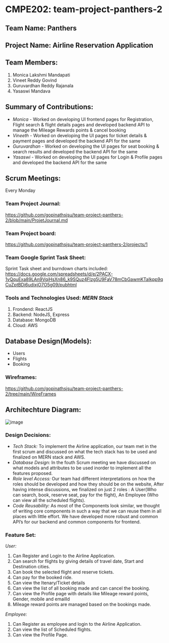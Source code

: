 # CMPE202: team-project-panthers-2

## Team Name: Panthers

## Project Name: Airline Reservation Application

## Team Members:

1. Monica Lakshmi Mandapati
2. Vineet Reddy Govind 
3. Guruvardhan Reddy Rajanala 
4. Yasaswi Mandava 

## Summary of Contributions:
- *Monica* - Worked on developing UI frontend pages for Registration, Flight search & flight details pages and developed backend API to manage the Mileage Rewards points & cancel booking
- *Vineeth* - Worked on developing the UI pages for ticket details & payment pages and developed the backend API for the same
- *Guruvardhan* - Worked on developing the UI pages for seat booking & search results and developed the backend API for the same
- *Yasaswi* - Worked on developing the UI pages for Login & Profile pages and developed the backend API for the same


## Scrum Meetings:
Every Monday

### Team Project Journal:
https://github.com/gopinathsjsu/team-project-panthers-2/blob/main/ProjetJournal.md

### Team Project board:
https://github.com/gopinathsjsu/team-project-panthers-2/projects/1

### Team Google Sprint Task Sheet:
Sprint Task sheet and burndown charts included: \
https://docs.google.com/spreadsheets/d/e/2PACX-1vQquExa89LAn9VqiHsXn86_k9SQuz4Flzg5U9FaV78mCbGawmKTaIkpp9qCuZptBDi6udixjO7O5g09/pubhtml

### Tools and Technologies Used: *MERN Stack* 

1. Frondend: ReactJS
2. Backend: NodeJS, Express
3. Database: MongoDB
4. Cloud: AWS

## Database Design(Models):
- Users
- Flights
- Booking

### Wireframes:
https://github.com/gopinathsjsu/team-project-panthers-2/tree/main/WireFrames

## Architechture Diagram:
![image](https://user-images.githubusercontent.com/91310893/143941880-83c60ba8-a766-4b8b-9183-ef185afb6e73.png)

### Design Decisions: 
- *Tech Stack:* To implement the Airline application, our team met in the first scrum and discussed on what the tech stack has to be used and finalized on MERN stack and AWS.
- *Database Design:* In the fouth Scrum meeting we have discussed on what models and attributes to be used inorder to implement all the features proposed.
- *Role level Access:* Our team had different interpretations on how the roles should be developed and how they should be on the website, After having intense discussions, we finalized on just 2 roles : A User(Who can search, book, reserve seat, pay for the flight), An Employee (Who can view all the scheduled flights).
- *Code Reusability:* As most of the Components look similar, we thought of writing core components in such a way that we can reuse them in all places with little effort. We have developed more robust and common API’s for our backend and common components for frontend.

### Feature Set:

*User:*
1. Can Register and Login to the Airline Application.
2. Can search for flights by giving details of travel date, Start and Destination cities.
3. Can book the selected flight and reserve tickets.
4. Can pay for the booked ride.
5. Can view the Itenary/Ticket details
6. Can view the list of all booking made and can cancel the booking.
7. Can view the Profile page with details like Mileage reward points, Gender, mobile and emailId
8. Mileage reward points are managed based on the bookings made.

*Employee:*
1. Can Register as employee and login to the Airline Application.
2. Can view the list of Scheduled flights.
3. Can view the Profile Page.
